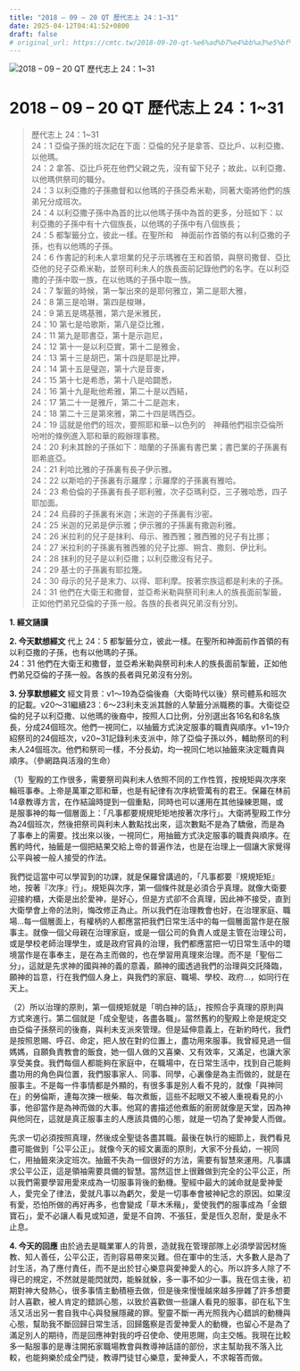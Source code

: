 ```yaml
---
title: "2018 – 09 – 20 QT 歷代志上 24：1~31"
date: 2025-04-12T04:41:52+0800
draft: false
# original_url: https://cmtc.tw/2018-09-20-qt-%e6%ad%b7%e4%bb%a3%e5%bf%97%e4%b8%8a-24%ef%bc%9a131
---
```


![2018 – 09 – 20 QT 歷代志上 24：1\~31](/images/qt.jpg   "2018 – 09 – 20 QT 歷代志上 24：1\~31")

# 2018 – 09 – 20 QT 歷代志上 24：1\~31

> 歷代志上 24：1\~31  
> 24：1 亞倫子孫的班次記在下面：亞倫的兒子是拿答、亞比戶、以利亞撒、以他瑪。  
> 24：2 拿答、亞比戶死在他們父親之先，沒有留下兒子；故此，以利亞撒、以他瑪供祭司的職分。  
> 24：3 以利亞撒的子孫撒督和以他瑪的子孫亞希米勒，同著大衛將他們的族弟兄分成班次。  
> 24：4 以利亞撒子孫中為首的比以他瑪子孫中為首的更多，分班如下：以利亞撒的子孫中有十六個族長，以他瑪的子孫中有八個族長；  
> 24：5 都掣籤分立，彼此一樣。在聖所和　神面前作首領的有以利亞撒的子孫，也有以他瑪的子孫。  
> 24：6 作書記的利未人拿坦業的兒子示瑪雅在王和首領，與祭司撒督、亞比亞他的兒子亞希米勒，並祭司利未人的族長面前記錄他們的名字。在以利亞撒的子孫中取一族，在以他瑪的子孫中取一族。  
> 24：7 掣籤的時候，第一掣出來的是耶何雅立，第二是耶大雅，  
> 24：8 第三是哈琳，第四是梭琳，  
> 24：9 第五是瑪基雅，第六是米雅民，  
> 24：10 第七是哈歌斯，第八是亞比雅，  
> 24：11 第九是耶書亞，第十是示迦尼，  
> 24：12 第十一是以利亞實，第十二是雅金，  
> 24：13 第十三是胡巴，第十四是耶是比押，  
> 24：14 第十五是璧迦，第十六是音麥，  
> 24：15 第十七是希悉，第十八是哈闢悉，  
> 24：16 第十九是毗他希雅，第二十是以西結，  
> 24：17 第二十一是雅斤，第二十二是迦末，  
> 24：18 第二十三是第來雅，第二十四是瑪西亞。  
> 24：19 這就是他們的班次，要照耶和華─以色列的　神藉他們祖宗亞倫所吩咐的條例進入耶和華的殿辦理事務。  
> 24：20 利未其餘的子孫如下：暗蘭的子孫裏有書巴業；書巴業的子孫裏有耶希底亞。  
> 24：21 利哈比雅的子孫裏有長子伊示雅。  
> 24：22 以斯哈的子孫裏有示羅摩；示羅摩的子孫裏有雅哈。  
> 24：23 希伯倫的子孫裏有長子耶利雅，次子亞瑪利亞，三子雅哈悉，四子耶加面。  
> 24：24 烏薛的子孫裏有米迦；米迦的子孫裏有沙密。  
> 24：25 米迦的兄弟是伊示雅；伊示雅的子孫裏有撒迦利雅。  
> 24：26 米拉利的兒子是抹利、母示、雅西雅；雅西雅的兒子有比挪；  
> 24：27 米拉利的子孫裏有雅西雅的兒子比挪、朔含、撒刻、伊比利。  
> 24：28 抹利的兒子是以利亞撒；以利亞撒沒有兒子。  
> 24：29 基士的子孫裏有耶拉篾。  
> 24：30 母示的兒子是末力、以得、耶利摩。按著宗族這都是利未的子孫。  
> 24：31 他們在大衛王和撒督，並亞希米勒與祭司利未人的族長面前掣籤，正如他們弟兄亞倫的子孫一般。各族的長者與兄弟沒有分別。

**1. 經文誦讀**

**2.  今天默想經文**
代上 24：5 都掣籤分立，彼此一樣。在聖所和神面前作首領的有以利亞撒的子孫，也有以他瑪的子孫。  
24：31 他們在大衛王和撒督，並亞希米勒與祭司利未人的族長面前掣籤，正如他們弟兄亞倫的子孫一般。各族的長者與兄弟沒有分別。

**3. 分享默想經文**
經文背景：v1～19為亞倫後裔（大衛時代以後）祭司體系和班次的記載。v20～31繼續23：6～23利未支派其餘的人摯籤分派職務的事。大衛從亞倫的兒子以利亞撒、以他瑪的後裔中，按照人口比例，分別選出各16名和8名族長，分成24個班次。他們一視同仁，以抽籤方式決定服事的職責與順序。v1\~19介紹祭司的24個班次，v20\~31記錄利未支派中，除了亞倫子孫以外，輔助祭司的利未人24個班次。他們和祭司一樣，不分長幼，均一視同仁地以抽籤來決定職責與順序。（參網路與活潑的生命）

（1）聖殿的工作很多，需要祭司與利未人依照不同的工作性質，按規矩與次序來輪班事奉。上帝是萬軍之耶和華，也是有紀律有次序統管萬有的君王。保羅在林前14章教導方言，在作結論時提到一個重點，同時也可以運用在其他操練恩賜，或是服事神的每一個層面上：「凡事都要規規矩矩地按著次序行」。大衛將聖殿工作分為24個班次，然後把祭司與利未人數點找出來，這次數點不是為了驕傲，而是為了事奉上的需要。找出來以後，一視同仁，用抽籤方式決定服事的職責與順序。在舊約時代，抽籤是一個把結果交給上帝的普遍作法，也是在治理上一個讓大家覺得公平與被一般人接受的作法。

我們從這當中可以學習到的功課，就是保羅曾講過的，「凡事都要『規規矩矩』地，按著『次序』行」。規矩與次序，第一個條件就是必須合乎真理。就像大衛要迎接約櫃，大衛是出於愛神，是好心，但是方式卻不合真理，因此神不接受，直到大衛學會上帝的法則，悔改修正為止。所以我們在治理教會也好，在治理家庭、職場…每一個層面上，有權柄的人都應當把我們日常生活中的每一個層面當作是在服事主。就像一個父母親在治理家庭，或是一個公司的負責人或是主管在治理公司，或是學校老師治理學生，或是政府官員的治理，我們都應當把一切日常生活中的環境當作是在事奉主，是在為主而做的，也在學習用真理來治理。而不是「聖俗二分」，這就是先求神的國與神的義的意義，願神的國透過我們的治理與交託降臨，願神的旨意，行在我們個人身上，與我們的家庭、職場、學校、政府…，如同行在天上。

（2）所以治理的原則，第一個規矩就是「明白神的話」，按照合乎真理的原則與方式來進行。第二個就是「成全聖徒，各盡各職」。當然舊約的聖殿上帝是規定交由亞倫子孫祭司的後裔，與利未支派來管理。但是延伸意義上，在新約時代，我們是按照恩賜、呼召、命定，把人放在對的位置上，盡功用來服事。我曾經見過一個媽媽，自願負責教會的飯食，她一個人做的又喜樂、又有效率，又滿足，也讓大家享受美食。我們每個人都能夠在家庭中，在職場中，在日常生活中，找到自己能夠盡功用的角色與位置，我們服事家人、同事、同學，心裏像是為主而做的，就是在服事主。不是每一件事情都是外顯的，有很多事是別人看不見的，就像「與神同在」的勞倫斯，連每次揀一根柴、每次煮飯，這些不起眼又不被人重視看見的小事，他卻當作是為神而做的大事。他寫的書描述他煮飯的廚房就像是天堂，因為神與他同在，這就是真正服事主的人應該具備的心態，就是一切為了愛神愛人而做。

先求一切必須按照真理，然後成全聖徒各盡其職。最後在執行的細節上，我們看見盡可能做到「公平公正」。就像今天的經文裏面的原則，大家不分長幼，一視同仁，用抽籤來決定班次。抽籤不失為一個很好的方法，需要有智慧來運用。凡事講求公平公正，這是領袖需要具備的智慧。當然這世上很難做到完全的公平公正，所以我們需要學習用愛來成為一切服事背後的動機。聖經中最大的誡命就是愛神愛人，愛完全了律法，愛就凡事以為虧欠，愛是一切事奉會被神紀念的原因。如果沒有愛，恐怕所做的再好再多，也會變成「草木禾稭」，愛使我們的服事成為「金銀寶石」，愛不必讓人看見或知道，愛是不自誇、不張狂，愛是恆久忍耐，愛是永不止息。

**4. 今天的回應**
由於過去是職業軍人的背景，造就我在管理部隊上必須學習因材施教、知人善任，公平公正，否則容易帶來災難。但在軍中的生活，大多數人是為了討生活，為了應付責任，而不是出於甘心樂意與愛神愛人的心。所以許多人除了不得已的規定，不然就是能閃就閃，能躲就躲，多一事不如少一事。我在信主後，初期對神大發熱心，很多事情主動積極去做，但是後來慢慢越來越多摻雜了許多想要討人喜歡，被人肯定的錯誤心態，以致於喜歡做一些讓人看見的服事，卻在私下生活又活出另一套自我中心與發展隱藏的罪。聖靈不斷一再光照我內心錯誤的動機與心態，幫助我不斷回歸日常生活，回歸鑑察是否愛神愛人的動機，也留心不是為了滿足別人的期待，而是回應神對我的呼召使命、使用恩賜，向主交帳。我現在比較多一點服事的是專注開拓家職場教會與教導神話語的部份，求主幫助我不落入比較，也能夠樂於成全門徒，教導門徒甘心樂意，愛神愛人，不求報答而做。
